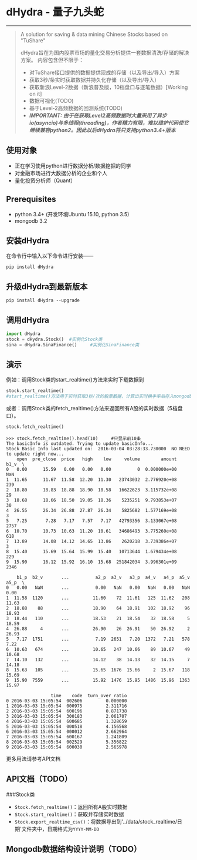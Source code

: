 # dHydra - 量子九头蛇

---
> A solution for saving &amp; data mining Chinese Stocks based on "TuShare"
> 
> dHydra旨在为国内股票市场的量化交易分析提供一套数据清洗/存储的解决方案。
> 内容包含但不限于：
> - 对TuShare接口提供的数据提供现成的存储（以及导出/导入）方案
> - 获取3秒/条实时获取数据并持久化存储（以及导出/导入）
> - 获取新浪Level-2数据（新浪普及版，10档盘口与逐笔数据）[Working on it]
> - 数据可视化(TODO)
> - 基于Level-2高频数据的回测系统(TODO)
> - ***IMPORTANT: 由于在获取Level2高频数据时大量采用了异步io(asyncio)与多线程(threading)，作者精力有限，难以维护代码使它继续兼容python2。因此以后dHydra将只支持python3.4+版本***

## 使用对象
- 正在学习使用python进行数据分析/数据挖掘的同学
- 对金融市场进行大数据分析的企业和个人
- 量化投资分析师（Quant）

## Prerequisites

 - python 3.4+ (开发环境Ubuntu 15.10, python 3.5)
 - mongodb 3.2

## 安装dHydra
在命令行中输入以下命令进行安装——
```
pip install dHydra
```
## 升级dHydra到最新版本
```
pip install dHydra --upgrade
```
## 调用dHydra
```python
import dHydra
stock = dHydra.Stock()  #实例化Stock类
sina = dHydra.SinaFinance()		#实例化SinaFinance类
```
## 演示
例如：调用Stock类的start_realtime()方法来实时下载数据到
```python
stock.start_realtime()  
#start_realtime()方法用于实时获取3秒/次的股票数据，计算出实时换手率后存入mongodb
```
或者：调用Stock类的fetch_realtime()方法来返回所有A股的实时数据（5档盘口）。
```python
stock.fetch_realtime()
```

```
>>> stock.fetch_realtime().head(10)		#只显示前10条
The basicInfo is outdated. Trying to update basicInfo...
Stock Basic Info last updated on:  2016-03-04 03:28:33.730000  NO NEED to update right now...
    open  pre_close  price   high    low     volume        amount  b1_v  \
0   0.00      15.59   0.00   0.00   0.00          0  0.000000e+00   NaN   
1  11.65      11.67  11.58  12.20  11.30   23743032  2.776920e+08   239   
2  18.80      18.83  18.88  18.90  18.58   16622623  3.115732e+08    29   
3  18.68      18.66  18.50  19.05  18.36    5235251  9.793853e+07    30   
4  26.55      26.34  26.88  27.87  26.34    5825682  1.577169e+08     3   
5   7.25       7.28   7.17   7.57   7.17   42793356  3.133067e+08  2757   
6  10.70      10.73  10.63  11.20  10.61   34686493  3.775260e+08   618   
7  13.89      14.08  14.12  14.65  13.86    2620218  3.739386e+07     3   
8  15.40      15.69  15.64  15.99  15.40   10713644  1.679434e+08   229   
9  15.90      16.12  15.92  16.10  15.68  251842034  3.996301e+09  2346   

    b1_p  b2_v       ...          a2_p  a3_v   a3_p  a4_v   a4_p  a5_v   a5_p  \
0   0.00   NaN       ...          0.00   NaN   0.00   NaN   0.00   NaN   0.00   
1  11.58  1120       ...         11.60    72  11.61   125  11.62   208  11.63   
2  18.88    88       ...         18.90    64  18.91   102  18.92    96  18.93   
3  18.44   110       ...         18.53    21  18.54    32  18.58     5  18.59   
4  26.88     4       ...         26.90    26  26.91    50  26.92     2  26.93   
5   7.17  1751       ...          7.19  2651   7.20  1372   7.21   578   7.22   
6  10.63   674       ...         10.65   247  10.66    89  10.67    49  10.68   
7  14.10   132       ...         14.12    38  14.13    32  14.15     7  14.18   
8  15.63   105       ...         15.65  1676  15.66     2  15.67   118  15.69   
9  15.90  7559       ...         15.92  1476  15.95  1486  15.96  1363  15.97   

                 time    code  turn_over_ratio  
0 2016-03-03 15:05:54  002606         0.000000  
1 2016-03-03 15:05:54  000975         2.311716  
2 2016-03-03 15:05:54  600196         0.871738  
3 2016-03-03 15:05:54  300183         2.061707  
4 2016-03-03 15:05:54  600685         1.328659  
5 2016-03-03 15:05:54  000518         4.156568  
6 2016-03-03 15:05:54  000012         2.662964  
7 2016-03-03 15:05:54  600167         1.241809  
8 2016-03-03 15:05:54  002529         5.356822  
9 2016-03-03 15:05:54  600030         2.565978
```
更多用法请参考API文档

## API文档（TODO）
###Stock类
 - `Stock.fetch_realtime()`：返回所有A股实时数据
 - `Stock.start_realtime()`：获取并存储实时数据
 - `Stock.export_realtime_csv()`：将数据导出到'../data/stock_realtime/日期'文件夹中，日期格式为`YYYY-MM-DD`

## Mongodb数据结构设计说明（TODO）

  [1]: https://github.com/Emptyset110/dHydra.git
